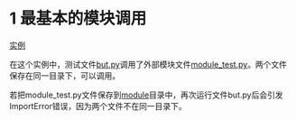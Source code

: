 # 1 最基本的模块调用

[实例](11-2)

在这个实例中，测试文件[but.py](11-2/but.py)调用了外部模块文件[module_test.py](11-2/module_test.py)。两个文件保存在同一目录下，可以调用。

若把module_test.py文件保存到[module](11-2/module)目录中，再次运行文件but.py后会引发ImportError错误，因为两个文件不在同一目录下。
